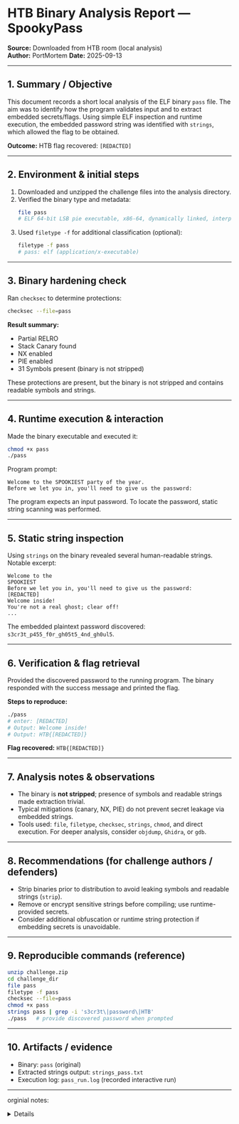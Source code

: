 # HTB Binary Analysis Report — SpookyPass

**Source:** Downloaded from HTB room (local analysis)  
**Author:** PortMortem 
**Date:** 2025-09-13

---

## 1. Summary / Objective
This document records a short local analysis of the ELF binary `pass` file. The aim was to identify how the program validates input and to extract embedded secrets/flags. Using simple ELF inspection and runtime execution, the embedded password string was identified with `strings`, which allowed the flag to be obtained.

**Outcome:** HTB flag recovered: `[REDACTED]`

---

## 2. Environment & initial steps
1. Downloaded and unzipped the challenge files into the analysis directory.  
2. Verified the binary type and metadata:
   ```bash
   file pass
   # ELF 64-bit LSB pie executable, x86-64, dynamically linked, interpreter /lib64/ld-linux-x86-64.so.2, not stripped
   ```
3. Used `filetype -f` for additional classification (optional):
   ```bash
   filetype -f pass
   # pass: elf (application/x-executable)
   ```

---

## 3. Binary hardening check
Ran `checksec` to determine protections:
```bash
checksec --file=pass
```
**Result summary:**
- Partial RELRO
- Stack Canary found
- NX enabled
- PIE enabled
- 31 Symbols present (binary is not stripped)

These protections are present, but the binary is not stripped and contains readable symbols and strings.

---

## 4. Runtime execution & interaction
Made the binary executable and executed it:

```bash
chmod +x pass
./pass
```

Program prompt:
```
Welcome to the SPOOKIEST party of the year.
Before we let you in, you'll need to give us the password:
```

The program expects an input password. To locate the password, static string scanning was performed.

---

## 5. Static string inspection
Using `strings` on the binary revealed several human-readable strings. Notable excerpt:

```
Welcome to the 
SPOOKIEST
Before we let you in, you'll need to give us the password: 
[REDACTED]
Welcome inside!
You're not a real ghost; clear off!
...
```

The embedded plaintext password discovered: `s3cr3t_p455_f0r_gh05t5_4nd_gh0ul5`.

---

## 6. Verification & flag retrieval
Provided the discovered password to the running program. The binary responded with the success message and printed the flag.

**Steps to reproduce:**
```bash
./pass
# enter: [REDACTED]
# Output: Welcome inside!
# Output: HTB{[REDACTED]}
```

**Flag recovered:** `HTB{[REDACTED]}`

---

## 7. Analysis notes & observations
- The binary is **not stripped**; presence of symbols and readable strings made extraction trivial.  
- Typical mitigations (canary, NX, PIE) do not prevent secret leakage via embedded strings.  
- Tools used: `file`, `filetype`, `checksec`, `strings`, `chmod`, and direct execution. For deeper analysis, consider `objdump`, `Ghidra`, or `gdb`.

---

## 8. Recommendations (for challenge authors / defenders)
- Strip binaries prior to distribution to avoid leaking symbols and readable strings (`strip`).  
- Remove or encrypt sensitive strings before compiling; use runtime-provided secrets.  
- Consider additional obfuscation or runtime string protection if embedding secrets is unavoidable.

---

## 9. Reproducible commands (reference)
```bash
unzip challenge.zip
cd challenge_dir
file pass
filetype -f pass
checksec --file=pass
chmod +x pass
strings pass | grep -i 's3cr3t\|password\|HTB'
./pass   # provide discovered password when prompted
```

---

## 10. Artifacts / evidence
- Binary: `pass` (original)  
- Extracted strings output: `strings_pass.txt`  
- Execution log: `pass_run.log` (recorded interactive run)

---

orginial notes:
<details>
so we download the file and unzip it

we run file and get: 

pass: ELF 64-bit LSB pie executable, x86-64, version 1 (SYSV), dynamically linked, interpreter /lib64/ld-linux-x86-64.so.2, BuildID[sha1]=3008217772cc2426c643d69b80a96c715490dd91, for GNU/Linux 4.4.0, not stripped

learned a new tool called “filetype -f” that provides good info like:

pass: elf (application/x-executable)

another good one is checksec fo checking security: Check security properties of executables.


checksec --file=pass


RELRO           STACK CANARY      NX            PIE             RPATH      RUNPATH  Symbols         FORTIFY Fortified       FortifiableFILE
Partial RELRO   Canary found      NX enabled    PIE enabled     No RPATH   No RUNPATH   31 Symbols    No    0               2          pass

now we update the file to execute with chmod +x pass

it states: 

Welcome to the SPOOKIEST party of the year.
Before we let you in, you'll need to give us the password: 


we do strings pass again and get:

/lib64/ld-linux-x86-64.so.2
fgets
stdin
puts
__stack_chk_fail
__libc_start_main
__cxa_finalize
strchr
printf
strcmp
libc.so.6
GLIBC_2.4
GLIBC_2.2.5
GLIBC_2.34
_ITM_deregisterTMCloneTable
__gmon_start__
_ITM_registerTMCloneTable
PTE1
u3UH
Welcome to the 
[1;3mSPOOKIEST
[0m party of the year.
Before we let you in, you'll need to give us the password: 
s3cr3t_p455_f0r_gh05t5_4nd_gh0ul5
Welcome inside!
You're not a real ghost; clear off!
;*3$"
GCC: (GNU) 14.2.1 20240805
GCC: (GNU) 14.2.1 20240910
main.c
_DYNAMIC
__GNU_EH_FRAME_HDR
_GLOBAL_OFFSET_TABLE_
__libc_start_main@GLIBC_2.34
_ITM_deregisterTMCloneTable
puts@GLIBC_2.2.5
stdin@GLIBC_2.2.5
_edata
_fini
__stack_chk_fail@GLIBC_2.4
strchr@GLIBC_2.2.5
printf@GLIBC_2.2.5
parts
fgets@GLIBC_2.2.5
__data_start
strcmp@GLIBC_2.2.5
__gmon_start__
__dso_handle
_IO_stdin_used
_end
__bss_start
main
__TMC_END__
_ITM_registerTMCloneTable
__cxa_finalize@GLIBC_2.2.5
_init
.symtab
.strtab
.shstrtab
.interp
.note.gnu.property
.note.gnu.build-id
.note.ABI-tag
.gnu.hash
.dynsym
.dynstr
.gnu.version
.gnu.version_r
.rela.dyn
.rela.plt
.init
.text
.fini
.rodata
.eh_frame_hdr
.eh_frame
.init_array
.fini_array
.dynamic
.got
.got.plt
.data
.bss
.comment

the password behing : s3cr3t_p455_f0r_gh05t5_4nd_gh0ul5

Welcome inside!
HTB{un0bfu5c4t3d_5tr1ng5}

</details>
